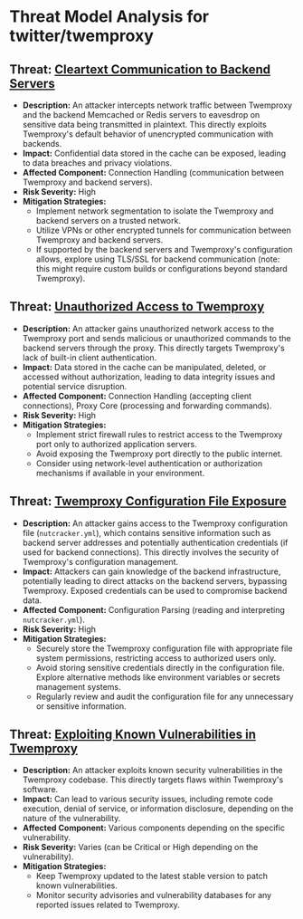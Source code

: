 # Threat Model Analysis for twitter/twemproxy

## Threat: [Cleartext Communication to Backend Servers](./threats/cleartext_communication_to_backend_servers.md)

*   **Description:** An attacker intercepts network traffic between Twemproxy and the backend Memcached or Redis servers to eavesdrop on sensitive data being transmitted in plaintext. This directly exploits Twemproxy's default behavior of unencrypted communication with backends.
*   **Impact:** Confidential data stored in the cache can be exposed, leading to data breaches and privacy violations.
*   **Affected Component:** Connection Handling (communication between Twemproxy and backend servers).
*   **Risk Severity:** High
*   **Mitigation Strategies:**
    *   Implement network segmentation to isolate the Twemproxy and backend servers on a trusted network.
    *   Utilize VPNs or other encrypted tunnels for communication between Twemproxy and backend servers.
    *   If supported by the backend servers and Twemproxy's configuration allows, explore using TLS/SSL for backend communication (note: this might require custom builds or configurations beyond standard Twemproxy).

## Threat: [Unauthorized Access to Twemproxy](./threats/unauthorized_access_to_twemproxy.md)

*   **Description:** An attacker gains unauthorized network access to the Twemproxy port and sends malicious or unauthorized commands to the backend servers through the proxy. This directly targets Twemproxy's lack of built-in client authentication.
*   **Impact:** Data stored in the cache can be manipulated, deleted, or accessed without authorization, leading to data integrity issues and potential service disruption.
*   **Affected Component:** Connection Handling (accepting client connections), Proxy Core (processing and forwarding commands).
*   **Risk Severity:** High
*   **Mitigation Strategies:**
    *   Implement strict firewall rules to restrict access to the Twemproxy port only to authorized application servers.
    *   Avoid exposing the Twemproxy port directly to the public internet.
    *   Consider using network-level authentication or authorization mechanisms if available in your environment.

## Threat: [Twemproxy Configuration File Exposure](./threats/twemproxy_configuration_file_exposure.md)

*   **Description:** An attacker gains access to the Twemproxy configuration file (`nutcracker.yml`), which contains sensitive information such as backend server addresses and potentially authentication credentials (if used for backend connections). This directly involves the security of Twemproxy's configuration management.
*   **Impact:** Attackers can gain knowledge of the backend infrastructure, potentially leading to direct attacks on the backend servers, bypassing Twemproxy. Exposed credentials can be used to compromise backend data.
*   **Affected Component:** Configuration Parsing (reading and interpreting `nutcracker.yml`).
*   **Risk Severity:** High
*   **Mitigation Strategies:**
    *   Securely store the Twemproxy configuration file with appropriate file system permissions, restricting access to authorized users only.
    *   Avoid storing sensitive credentials directly in the configuration file. Explore alternative methods like environment variables or secrets management systems.
    *   Regularly review and audit the configuration file for any unnecessary or sensitive information.

## Threat: [Exploiting Known Vulnerabilities in Twemproxy](./threats/exploiting_known_vulnerabilities_in_twemproxy.md)

*   **Description:** An attacker exploits known security vulnerabilities in the Twemproxy codebase. This directly targets flaws within Twemproxy's software.
*   **Impact:** Can lead to various security issues, including remote code execution, denial of service, or information disclosure, depending on the nature of the vulnerability.
*   **Affected Component:** Various components depending on the specific vulnerability.
*   **Risk Severity:** Varies (can be Critical or High depending on the vulnerability).
*   **Mitigation Strategies:**
    *   Keep Twemproxy updated to the latest stable version to patch known vulnerabilities.
    *   Monitor security advisories and vulnerability databases for any reported issues related to Twemproxy.

